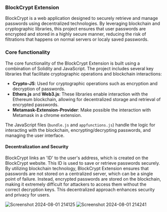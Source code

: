 ### BlockCrypt Extension

BlockCrypt is a web application designed to securely retrieve and manage passwords using decentralized technologies. By leveraging blockchain and cryptographic libraries, this project ensures that user passwords are encrypted and stored in a highly secure manner, reducing the risk of filtrations that happens on normal servers or localy saved passwords.

### Core functionality 

The core functionality of the BlockCrypt Extension is built using a combination of Solidity and JavaScript. The project includes several key libraries that facilitate cryptographic operations and blockchain interactions:

- **Crypto-JS**: Used for cryptographic operations such as encryption and decryption of passwords.
- **Ethers.js** and **Web3.js**: These libraries enable interaction with the Ethereum blockchain, allowing for decentralized storage and retrieval of encrypted passwords.
- **Metamask-Extension-Provider**: Make possible the interaction with Metamask in a chrome extension.
  
The JavaScript files (`bundle.js` and `appfunctions.js`) handle the logic for interacting with the blockchain, encrypting/decrypting passwords, and managing the user interface.

#### Decentralization and Security
BlockCrypt links an 'ID' to the user's address, which is created on the BlockCrypt website. This ID is used to save or retrieve passwords securely. By utilizing blockchain technology, BlockCrypt Extension ensures that passwords are not stored on a centralized server, which can be a single point of failure. Instead, encrypted passwords are stored on the blockchain, making it extremely difficult for attackers to access them without the correct decryption keys. This decentralized approach enhances security and privacy for users.


![Screenshot 2024-08-01 214125](https://github.com/user-attachments/assets/f327b497-94ea-4fff-aa28-0859143b7237)
![Screenshot 2024-08-01 214241](https://github.com/user-attachments/assets/a948f0b1-3fa6-4c5c-965a-2ebec6d839bc)
